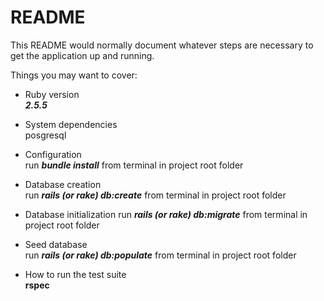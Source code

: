 # README

This README would normally document whatever steps are necessary to get the
application up and running.

Things you may want to cover:

* Ruby version    
***2.5.5***

* System dependencies  
posgresql

* Configuration  
run ***bundle install*** from terminal in project root folder

* Database creation  
run ***rails (or rake) db:create*** from terminal in project root folder


* Database initialization
run ***rails (or rake) db:migrate*** from terminal in project root folder

* Seed database  
run ***rails (or rake) db:populate*** from terminal in project root folder

* How to run the test suite  
**rspec**
